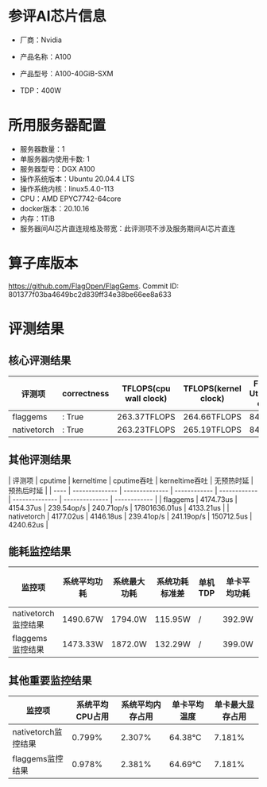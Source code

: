 # 参评AI芯片信息

* 厂商：Nvidia


* 产品名称：A100
* 产品型号：A100-40GiB-SXM
* TDP：400W

# 所用服务器配置

* 服务器数量：1
* 单服务器内使用卡数: 1
* 服务器型号：DGX A100
* 操作系统版本：Ubuntu 20.04.4 LTS
* 操作系统内核：linux5.4.0-113
* CPU：AMD EPYC7742-64core
* docker版本：20.10.16
* 内存：1TiB
* 服务器间AI芯片直连规格及带宽：此评测项不涉及服务期间AI芯片直连

# 算子库版本

https://github.com/FlagOpen/FlagGems. Commit ID: 801377f03ba4649bc2d839ff34e38be66ee8a633

# 评测结果

## 核心评测结果

| 评测项  | correctness | TFLOPS(cpu wall clock) | TFLOPS(kernel clock) | FU(FLOPS Utilization)-cputime | FU-kerneltime |
| ---- | -------------- | -------------- | ------------ | ------ | ----- |
| flaggems | : True    | 263.37TFLOPS       | 264.66TFLOPS        | 84.41% | 84.83% |
| nativetorch | : True    | 263.23TFLOPS      | 265.19TFLOPS      | 84.37%      | 85.0%    |

## 其他评测结果

| 评测项  | cputime | kerneltime | cputime吞吐 | kerneltime吞吐 | 无预热时延 | 预热后时延 |
| ---- | -------------- | -------------- | ------------ | ------------ | -------------- | -------------- | ------------ |
| flaggems | 4174.73us       | 4154.37us        | 239.54op/s | 240.71op/s | 17801636.01us | 4133.21us |
| nativetorch | 4177.02us       | 4146.18us        | 239.41op/s | 241.19op/s | 150712.5us | 4240.62us |

## 能耗监控结果

| 监控项  | 系统平均功耗  | 系统最大功耗  | 系统功耗标准差 | 单机TDP | 单卡平均功耗 | 单卡最大功耗 | 单卡功耗标准差 | 单卡TDP |
| ---- | ------- | ------- | ------- | ----- | ------------ | ------------ | ------------- | ----- |
| nativetorch监控结果 | 1490.67W | 1794.0W | 115.95W   | /     | 392.9W       | 418.0W      | 17.96W        | 400W  |
| flaggems监控结果 | 1473.33W | 1872.0W | 132.29W   | /     | 399.0W       | 412.0W      | 5.34W        | 400W  |

## 其他重要监控结果

| 监控项  | 系统平均CPU占用 | 系统平均内存占用 | 单卡平均温度 | 单卡最大显存占用 |
| ---- | --------- | -------- | ------------ | -------------- |
| nativetorch监控结果 | 0.799%    | 2.307%   | 64.38°C       | 7.181%        |
| flaggems监控结果 | 0.978%    | 2.381%   | 64.69°C       | 7.181%        |